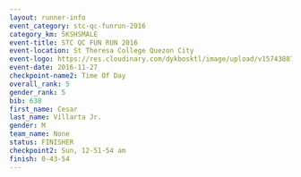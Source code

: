 ```yaml
---
layout: runner-info 
event_category: stc-qc-funrun-2016 
category_km: 5KSHSMALE 
event-title: STC QC FUN RUN 2016 
event-location: St Theresa College Quezon City 
event-logo: https://res.cloudinary.com/dykbosktl/image/upload/v1574388789/Logo/Fun_Run_Poster_tgejen.jpg 
event-date: 2016-11-27 
checkpoint-name2: Time Of Day 
overall_rank: 5
gender_rank: 5
bib: 638
first_name: Cesar
last_name: Villarta Jr.
gender: M
team_name: None
status: FINISHER
checkpoint2: Sun, 12-51-54 am
finish: 0-43-54
---
```

